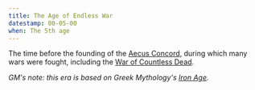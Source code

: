 ```yaml
---
title: The Age of Endless War
datestamp: 00-05-00
when: The 5th age
---
```


The time before the founding of the [Aecus Concord](aecus-concord), during which many wars were fought, including the [War of Countless Dead](necromachy).

*GM's note: this era is based on Greek Mythology's [Iron Age](https://en.wikipedia.org/wiki/Ages_of_Man).*
